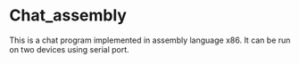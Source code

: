 # Chat_assembly
This is a chat program implemented in assembly language x86. It can be run on two devices using serial port.
